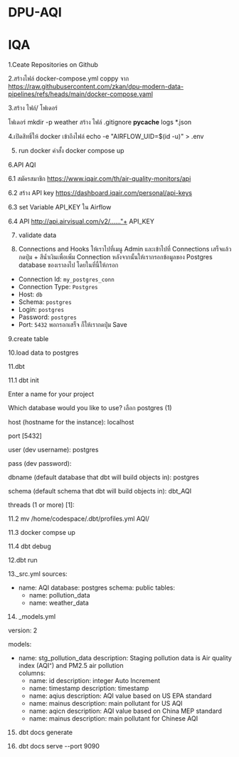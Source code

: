 # DPU-AQI
# IQA
1.Ceate  Repositories on Github

2.สร้างไฟล์ docker-compose.yml coppy จาก https://raw.githubusercontent.com/zkan/dpu-modern-data-pipelines/refs/heads/main/docker-compose.yaml

3.สร้าง ไฟล์/ โฟเดอร์  

โฟเดอร์ 
mkdir -p weather
สร้าง ไฟล์
.gitignore
__pycache__
logs
*.json

4.เปิดสิทธิ์ให้ docker เข้าถึงไฟล์  echo -e "AIRFLOW_UID=$(id -u)" > .env 

5. run docker คำสั้ง docker compose up 

6.API AQI

6.1 สมัครสมาชิก https://www.iqair.com/th/air-quality-monitors/api

6.2 สร้าง API key https://dashboard.iqair.com/personal/api-keys

6.3 set  Variable API_KEY   ใน Airflow

6.4 API  http://api.airvisual.com/v2/......"+ API_KEY

7. validate data
   
8. Connections and Hooks
ให้เราไปที่เมนู Admin และเข้าไปที่ Connections
เสร็จแล้วกดปุ่ม + สีน้ำเงินเพื่อเพิ่ม Connection หลังจากนั้นให้เรากรอกข้อมูลของ Postgres database ของเราลงไป 
โดยในที่นี้ให้กรอก
- Connection Id: `my_postgres_conn`
- Connection Type: `Postgres`
- Host: `db`
- Schema: `postgres`
- Login: `postgres`
- Password: `postgres`
- Port: `5432`
พอกรอกเสร็จ ก็ให้เรากดปุ่ม Save
  
9.create table

10.load data to postgres

11.dbt

11.1 dbt init

Enter a name for your project 

Which database would you like to use?  เลือก postgres (1)

host (hostname for the instance): localhost

port [5432]

user (dev username): postgres

pass (dev password):

dbname (default database that dbt will build objects in): postgres

schema (default schema that dbt will build objects in): dbt_AQI

threads (1 or more) [1]: 

11.2 mv /home/codespace/.dbt/profiles.yml AQI/

11.3  docker compse up

11.4 dbt debug

12.dbt run

13._src.yml
sources:
  - name: AQI
    database: postgres
    schema: public
    tables:
      - name: pollution_data
      - name: weather_data

14. _models.yml

version: 2

models:
  - name: stg_pollution_data
    description: Staging pollution data is Air quality index (AQI⁺) and PM2.5 air pollution  
    columns:
      - name: id
        description: integer Auto Increment
      - name: timestamp
        description: timestamp
      - name: aqius
        description: AQI value based on US EPA standard
      - name: mainus
        description: main pollutant for US AQI       
      - name: aqicn
        description: AQI value based on China MEP standard
      - name: mainus
        description: main pollutant for Chinese AQI  

15. dbt docs generate

16. dbt docs serve --port 9090
